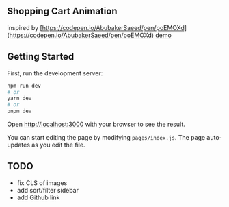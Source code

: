 ## Shopping Cart Animation
inspired by [https://codepen.io/AbubakerSaeed/pen/poEMOXd](https://codepen.io/AbubakerSaeed/pen/poEMOXd)
[demo](https://shopping.vakhula.dev/)

## Getting Started

First, run the development server:

```bash
npm run dev
# or
yarn dev
# or
pnpm dev
```

Open [http://localhost:3000](http://localhost:3000) with your browser to see the result.

You can start editing the page by modifying `pages/index.js`. The page auto-updates as you edit the file.

## TODO

- fix CLS of images
- add sort/filter sidebar
- add Github link
